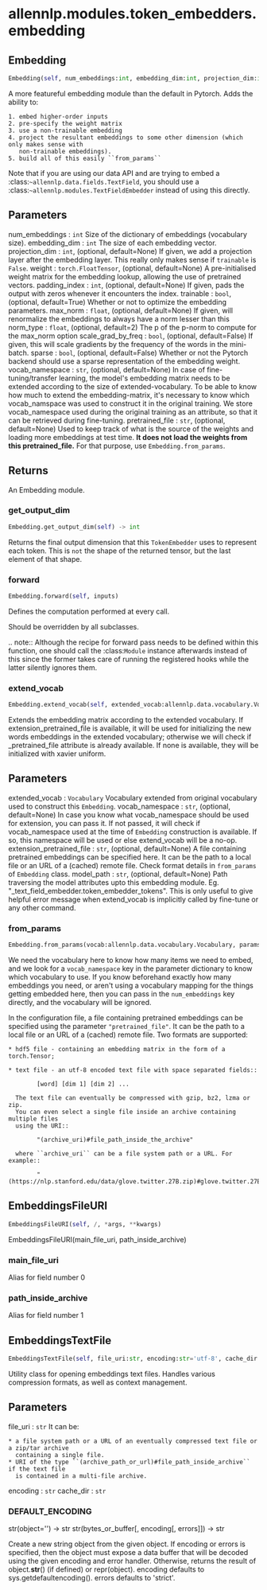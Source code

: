 # allennlp.modules.token_embedders.embedding

## Embedding
```python
Embedding(self, num_embeddings:int, embedding_dim:int, projection_dim:int=None, weight:torch.FloatTensor=None, padding_index:int=None, trainable:bool=True, max_norm:float=None, norm_type:float=2.0, scale_grad_by_freq:bool=False, sparse:bool=False, vocab_namespace:str=None, pretrained_file:str=None) -> None
```

A more featureful embedding module than the default in Pytorch.  Adds the ability to:

    1. embed higher-order inputs
    2. pre-specify the weight matrix
    3. use a non-trainable embedding
    4. project the resultant embeddings to some other dimension (which only makes sense with
       non-trainable embeddings).
    5. build all of this easily ``from_params``

Note that if you are using our data API and are trying to embed a
:class:`~allennlp.data.fields.TextField`, you should use a
:class:`~allennlp.modules.TextFieldEmbedder` instead of using this directly.

Parameters
----------
num_embeddings : ``int``
    Size of the dictionary of embeddings (vocabulary size).
embedding_dim : ``int``
    The size of each embedding vector.
projection_dim : ``int``, (optional, default=None)
    If given, we add a projection layer after the embedding layer.  This really only makes
    sense if ``trainable`` is ``False``.
weight : ``torch.FloatTensor``, (optional, default=None)
    A pre-initialised weight matrix for the embedding lookup, allowing the use of
    pretrained vectors.
padding_index : ``int``, (optional, default=None)
    If given, pads the output with zeros whenever it encounters the index.
trainable : ``bool``, (optional, default=True)
    Whether or not to optimize the embedding parameters.
max_norm : ``float``, (optional, default=None)
    If given, will renormalize the embeddings to always have a norm lesser than this
norm_type : ``float``, (optional, default=2)
    The p of the p-norm to compute for the max_norm option
scale_grad_by_freq : ``bool``, (optional, default=False)
    If given, this will scale gradients by the frequency of the words in the mini-batch.
sparse : ``bool``, (optional, default=False)
    Whether or not the Pytorch backend should use a sparse representation of the embedding weight.
vocab_namespace : ``str``, (optional, default=None)
    In case of fine-tuning/transfer learning, the model's embedding matrix needs to be
    extended according to the size of extended-vocabulary. To be able to know how much to
    extend the embedding-matrix, it's necessary to know which vocab_namspace was used to
    construct it in the original training. We store vocab_namespace used during the original
    training as an attribute, so that it can be retrieved during fine-tuning.
pretrained_file : ``str``, (optional, default=None)
    Used to keep track of what is the source of the weights and loading more embeddings at test time.
    **It does not load the weights from this pretrained_file.** For that purpose, use
    ``Embedding.from_params``.

Returns
-------
An Embedding module.

### get_output_dim
```python
Embedding.get_output_dim(self) -> int
```

Returns the final output dimension that this ``TokenEmbedder`` uses to represent each
token.  This is `not` the shape of the returned tensor, but the last element of that shape.

### forward
```python
Embedding.forward(self, inputs)
```
Defines the computation performed at every call.

Should be overridden by all subclasses.

.. note::
    Although the recipe for forward pass needs to be defined within
    this function, one should call the :class:`Module` instance afterwards
    instead of this since the former takes care of running the
    registered hooks while the latter silently ignores them.

### extend_vocab
```python
Embedding.extend_vocab(self, extended_vocab:allennlp.data.vocabulary.Vocabulary, vocab_namespace:str=None, extension_pretrained_file:str=None, model_path:str=None)
```

Extends the embedding matrix according to the extended vocabulary.
If extension_pretrained_file is available, it will be used for initializing the new words
embeddings in the extended vocabulary; otherwise we will check if _pretrained_file attribute
is already available. If none is available, they will be initialized with xavier uniform.

Parameters
----------
extended_vocab : ``Vocabulary``
    Vocabulary extended from original vocabulary used to construct
    this ``Embedding``.
vocab_namespace : ``str``, (optional, default=None)
    In case you know what vocab_namespace should be used for extension, you
    can pass it. If not passed, it will check if vocab_namespace used at the
    time of ``Embedding`` construction is available. If so, this namespace
    will be used or else extend_vocab will be a no-op.
extension_pretrained_file : ``str``, (optional, default=None)
    A file containing pretrained embeddings can be specified here. It can be
    the path to a local file or an URL of a (cached) remote file. Check format
    details in ``from_params`` of ``Embedding`` class.
model_path : ``str``, (optional, default=None)
    Path traversing the model attributes upto this embedding module.
    Eg. "_text_field_embedder.token_embedder_tokens". This is only useful
    to give helpful error message when extend_vocab is implicitly called
    by fine-tune or any other command.

### from_params
```python
Embedding.from_params(vocab:allennlp.data.vocabulary.Vocabulary, params:allennlp.common.params.Params) -> 'Embedding'
```

We need the vocabulary here to know how many items we need to embed, and we look for a
``vocab_namespace`` key in the parameter dictionary to know which vocabulary to use.  If
you know beforehand exactly how many embeddings you need, or aren't using a vocabulary
mapping for the things getting embedded here, then you can pass in the ``num_embeddings``
key directly, and the vocabulary will be ignored.

In the configuration file, a file containing pretrained embeddings can be specified
using the parameter ``"pretrained_file"``.
It can be the path to a local file or an URL of a (cached) remote file.
Two formats are supported:

    * hdf5 file - containing an embedding matrix in the form of a torch.Tensor;

    * text file - an utf-8 encoded text file with space separated fields::

            [word] [dim 1] [dim 2] ...

      The text file can eventually be compressed with gzip, bz2, lzma or zip.
      You can even select a single file inside an archive containing multiple files
      using the URI::

            "(archive_uri)#file_path_inside_the_archive"

      where ``archive_uri`` can be a file system path or a URL. For example::

            "(https://nlp.stanford.edu/data/glove.twitter.27B.zip)#glove.twitter.27B.200d.txt"

## EmbeddingsFileURI
```python
EmbeddingsFileURI(self, /, *args, **kwargs)
```
EmbeddingsFileURI(main_file_uri, path_inside_archive)
### main_file_uri
Alias for field number 0
### path_inside_archive
Alias for field number 1
## EmbeddingsTextFile
```python
EmbeddingsTextFile(self, file_uri:str, encoding:str='utf-8', cache_dir:str=None) -> None
```

Utility class for opening embeddings text files. Handles various compression formats,
as well as context management.

Parameters
----------
file_uri : ``str``
    It can be:

    * a file system path or a URL of an eventually compressed text file or a zip/tar archive
      containing a single file.
    * URI of the type ``(archive_path_or_url)#file_path_inside_archive`` if the text file
      is contained in a multi-file archive.

encoding : ``str``
cache_dir : ``str``

### DEFAULT_ENCODING
str(object='') -> str
str(bytes_or_buffer[, encoding[, errors]]) -> str

Create a new string object from the given object. If encoding or
errors is specified, then the object must expose a data buffer
that will be decoded using the given encoding and error handler.
Otherwise, returns the result of object.__str__() (if defined)
or repr(object).
encoding defaults to sys.getdefaultencoding().
errors defaults to 'strict'.
